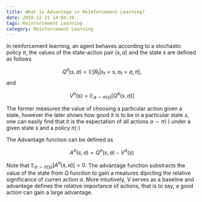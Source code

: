 ```yaml
---
title: What is Advantage in Reinforcement Learning?
date: 2018-12-21 14:04:19
tags: Reinforcement Learning
category: Reinforcement Learning
---
```



In reinforcement learning, an agent behaves according to a stochastic policy $\pi$, the values of the state-action pair $\left (s, a \right )$ and the state $s$ are defined as follows

$$
Q^{\pi}(s, a) = \mathbb{E} [R_t | s_t = s, a_t = a, \pi ],
$$
and 

$$
V^{\pi}(s) = \mathbb{E}_{a \sim \pi(s)} [Q^{\pi}(s, a)]
$$

The former measures the value of choosing a particular action given a state, however the later shows how good it is to be in a particular state $s$, one can easily find that it is the expectation of all actions $a \sim \pi( \cdot )$ under a given state $s$ and a policy $\pi( \cdot )$

The Advantage function can be defined as 

$$
A^{\pi} (s, a) = Q^{\pi} (s, a) - V^{\pi} (s)
$$

Note that $\mathbb{E}_{a \sim \pi(s)} [A^{\pi}(s, a)] = 0$. The advantage function substracts the value of the state from $Q$ function to gain a meatures dipicting the relative significance of curren action $a$. More intuitively, $V$ serves  as a baseline and advantage defines the relative importance of actions, that is to say, a good action can gain a large advantage.

